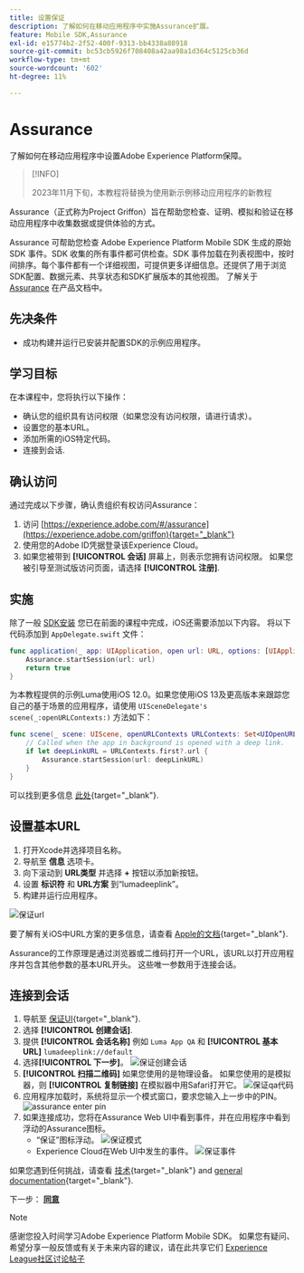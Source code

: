 ```yaml
---
title: 设置保证
description: 了解如何在移动应用程序中实施Assurance扩展。
feature: Mobile SDK,Assurance
exl-id: e15774b2-2f52-400f-9313-bb4338a88918
source-git-commit: bc53cb5926f708408a42aa98a1d364c5125cb36d
workflow-type: tm+mt
source-wordcount: '602'
ht-degree: 11%

---
```


# Assurance

了解如何在移动应用程序中设置Adobe Experience Platform保障。

>[!INFO]
>
> 2023年11月下旬，本教程将替换为使用新示例移动应用程序的新教程

Assurance（正式称为Project Griffon）旨在帮助您检查、证明、模拟和验证在移动应用程序中收集数据或提供体验的方式。

Assurance 可帮助您检查 Adobe Experience Platform Mobile SDK 生成的原始 SDK 事件。SDK 收集的所有事件都可供检查。SDK 事件加载在列表视图中，按时间排序。每个事件都有一个详细视图，可提供更多详细信息。还提供了用于浏览SDK配置、数据元素、共享状态和SDK扩展版本的其他视图。 了解关于 [Assurance](https://experienceleague.adobe.com/docs/experience-platform/assurance/home.html) 在产品文档中。


## 先决条件

* 成功构建并运行已安装并配置SDK的示例应用程序。

## 学习目标

在本课程中，您将执行以下操作：

* 确认您的组织具有访问权限（如果您没有访问权限，请进行请求）。
* 设置您的基本URL。
* 添加所需的iOS特定代码。
* 连接到会话.

## 确认访问

通过完成以下步骤，确认贵组织有权访问Assurance：

1. 访问 [https://experience.adobe.com/#/assurance](https://experience.adobe.com/griffon){target="_blank"}
1. 使用您的Adobe ID凭据登录该Experience Cloud。
1. 如果您被带到 **[!UICONTROL 会话]** 屏幕上，则表示您拥有访问权限。 如果您被引导至测试版访问页面，请选择 **[!UICONTROL 注册]**.

## 实施

除了一般 [SDK安装](install-sdks.md) 您已在前面的课程中完成，iOS还需要添加以下内容。 将以下代码添加到 `AppDelegate.swift` 文件：

```swift
func application(_ app: UIApplication, open url: URL, options: [UIApplication.OpenURLOptionsKey: Any] = [:]) -> Bool {
    Assurance.startSession(url: url)
    return true
}
```

为本教程提供的示例Luma使用iOS 12.0。如果您使用iOS 13及更高版本来跟踪您自己的基于场景的应用程序，请使用 `UISceneDelegate's scene(_:openURLContexts:)` 方法如下：

```swift
func scene(_ scene: UIScene, openURLContexts URLContexts: Set<UIOpenURLContext>) {
    // Called when the app in background is opened with a deep link.
    if let deepLinkURL = URLContexts.first?.url {
        Assurance.startSession(url: deepLinkURL)
    }
}
```

可以找到更多信息 [此处](https://developer.adobe.com/client-sdks/documentation/platform-assurance-sdk/api-reference/){target="_blank"}.

## 设置基本URL

1. 打开Xcode并选择项目名称。
1. 导航至 **信息** 选项卡。
1. 向下滚动到 **URL类型** 并选择 **+** 按钮以添加新按钮。
1. 设置 **标识符** 和 **URL方案** 到“lumadeeplink”。
1. 构建并运行应用程序。

![保证url](assets/mobile-assurance-url-type.png)

要了解有关iOS中URL方案的更多信息，请查看 [Apple的文档](https://developer.apple.com/documentation/xcode/defining-a-custom-url-scheme-for-your-app){target="_blank"}.

Assurance的工作原理是通过浏览器或二维码打开一个URL，该URL以打开应用程序并包含其他参数的基本URL开头。 这些唯一参数用于连接会话。

## 连接到会话

1. 导航至 [保证UI](https://experience.adobe.com/griffon){target="_blank"}.
1. 选择 **[!UICONTROL 创建会话]**.
1. 提供 **[!UICONTROL 会话名称]** 例如 `Luma App QA` 和 **[!UICONTROL 基本URL]** `lumadeeplink://default`
1. 选择&#x200B;**[!UICONTROL 下一步]**。
   ![保证创建会话](assets/mobile-assurance-create-session.png)
1. **[!UICONTROL 扫描二维码]** 如果您使用的是物理设备。 如果您使用的是模拟器，则 **[!UICONTROL 复制链接]** 在模拟器中用Safari打开它。
   ![保证qa代码](assets/mobile-assurance-qr-code.png)
1. 应用程序加载时，系统将显示一个模式窗口，要求您输入上一步中的PIN。
   ![assurance enter pin](assets/mobile-assurance-enter-pin.png)
1. 如果连接成功，您将在Assurance Web UI中看到事件，并在应用程序中看到浮动的Assurance图标。
   * “保证”图标浮动。
     ![保证模式](assets/mobile-assurance-modal.png)
   * Experience Cloud在Web UI中发生的事件。
     ![保证事件](assets/mobile-assurance-events.png)

如果您遇到任何挑战，请查看 [技术](https://developer.adobe.com/client-sdks/documentation/platform-assurance-sdk/){target="_blank"} and [general documentation](https://experienceleague.adobe.com/docs/experience-platform/assurance/home.html){target="_blank"}.

下一步： **[同意](consent.md)**

>[!NOTE]
>
>感谢您投入时间学习Adobe Experience Platform Mobile SDK。 如果您有疑问、希望分享一般反馈或有关于未来内容的建议，请在此共享它们 [Experience League社区讨论帖子](https://experienceleaguecommunities.adobe.com/t5/adobe-experience-platform-data/tutorial-discussion-implement-adobe-experience-cloud-in-mobile/td-p/443796)
